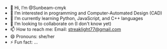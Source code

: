 - 👋 Hi, I’m @Sunbeam-cmyk
- 👀 I’m interested in programming and Computer-Automated Design (CAD)
- 🌱 I’m currently learning Python, JavaScript, and C++ languages
- 💞️ I’m looking to collaborate on (I don't know yet)
- 📫 How to reach me: Email: streaklight77@gmail.com
- 😄 Pronouns: she/her
- ⚡ Fun fact: ...

<!---
Sunbeam-cmyk/Sunbeam-cmyk is a ✨ special ✨ repository because its `README.md` (this file) appears on your GitHub profile.
You can click the Preview link to take a look at your changes.
--->
